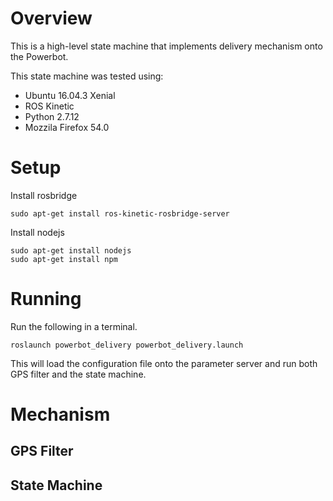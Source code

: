 # Overview
This is a high-level state machine that implements delivery mechanism onto the Powerbot.

This state machine was tested using:
- Ubuntu 16.04.3 Xenial
- ROS Kinetic
- Python 2.7.12
- Mozzila Firefox 54.0

# Setup
Install rosbridge
```
sudo apt-get install ros-kinetic-rosbridge-server
```

Install nodejs
```
sudo apt-get install nodejs
sudo apt-get install npm
```



# Running

Run the following in a terminal.
```
roslaunch powerbot_delivery powerbot_delivery.launch
```
This will load the configuration file onto the parameter server and run both GPS filter and the state machine.

# Mechanism
## GPS Filter

## State Machine

